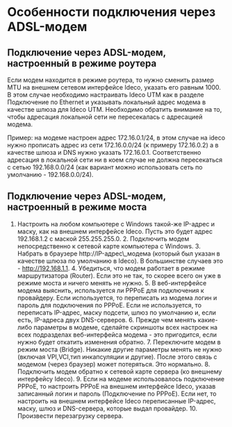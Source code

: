 # Особенности подключения через ADSL-модем

## Подключение через ADSL-модем, настроенный в режиме роутера

Если модем находится в режиме роутера, то нужно сменить размер MTU на внешнем сетевом интерфейсе Ideco, указать его равным 1000. В этом случае необходимо настраивать Ideco UTM как в разделе Подключение по Ethernet и указывать локальный адрес модема в качестве шлюза для Ideco UTM. Необходимо обратить внимание на то, чтобы адресация локальной сети не пересекалась с адресацией модема.

Пример: на модеме настроен адрес 172.16.0.1/24, в этом случае на ideco нужно прописать адрес из сети 172.16.0.0/24 \(к примеру 172.16.0.2\) а в качестве шлюза и DNS нужно указать 172.16.0.1. Соответственно адресация в локальной сети ни в коем случае не должна пересекаться с сетью 192.168.0.0/24 \(как вариант можно использовать сеть по умолчанию - 192.168.0.0/24\).

## Подключение через ADSL-модем, настроенный в режиме моста

 1. Настроить на любом компьютере с Windows такой-же IP-адрес и маску, как на внешнем интерфейсе Ideco. Пусть это будет адрес 192.168.1.2 с маской 255.255.255.0. 2. Подключить модем непосредственно к сетевой карте компьютера с Windows. 3. Набрать в браузере http://IP-адрес\\_модема \(который был указан в качестве шлюза по умолчанию в Ideco\). В большинстве случаев это - http://192.168.1.1. 4. Убедиться, что модем работает в режиме маршрутизатора \(Router\). Если это не так, то скорее всего он уже в режиме моста и ничего менять не нужно. 5. В веб-интерфейсе модема выяснить, используется ли PPPoE для подключения к провайдеру. Если используется, то переписать из модема логин и пароль для подключения по PPPoE. Если не используется, то переписать IP-адрес, маску подсети, шлюз по умолчанию и, если есть, IP-адреса двух DNS-серверов. 6. Прежде чем менять какие-либо параметры в модеме, сделайте скриншоты всех настроек на всех подразделах веб-интерфейса модема - это пригодится, если нужно будет откатить изменения обратно. 7. Переключите модем в режим моста \(Bridge\). Никакие другие параметры менять не нужно \(включая VPI,VCI,тип инкапсуляции и другие\). После этого связь с модемом \(через браузер\) может потеряться. Это нормально. 8. Подключить модем обратно к сетевой карте сервера \(ко внешнему интерфейсу Ideco\). 9. Если на модеме использовалось подключение PPPoE, то настроить PPPoE на внешнем интерфейсе Ideco, указав записанный логин и пароль \(Подключение по PPPoE\). Если нет, то настроить на внешнем интерфейсе Ideco переписанные IP-адрес, маску, шлюз и DNS-сервера, которые выдал провайдер. 10. Произвести перезагрузку сервера.

